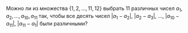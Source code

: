 Можно ли из множества $\{1,2, \ldots ,11,12\}$ выбрать 11 различных чисел $a_1,a_2,\ldots ,a_{10},a_{11}$  так, чтобы все десять чисел $|a_1 - a_2|,$ $|a_2 - a_3|,$ $\ldots,$ $|a_{10} - a_{11}|,$ $|a_{11} - a_{1}|$ были различными?